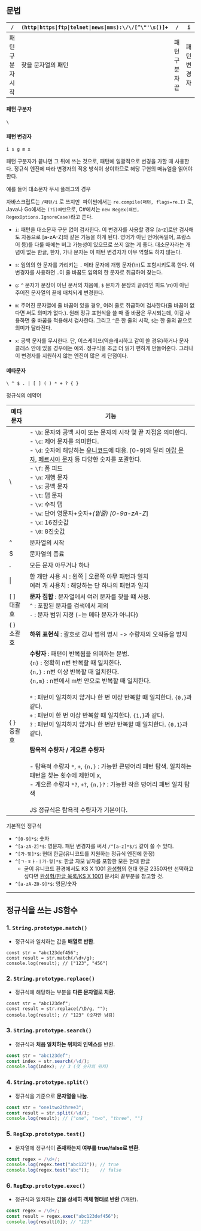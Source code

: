 ## 문법

| `/`       | `(http\|https\|ftp\|telnet\|news\|mms):\/\/[^\"'\s()]+` | `/`      | `i`    |
| --------- | ------------------------------------------------------- | -------- | ------ |
| 패턴 구분자 시작 | 찾을 문자열의 패턴                                              | 패턴 구분자 끝 | 패턴 변경자 |

#### 패턴 구분자
```
\
```
#### 패턴 변경자 
```
i s g m x
```

패턴 구분자가 끝나면 그 뒤에 쓰는 것으로, 패턴에 일괄적으로 변경을 가할 때 사용한다. 정규식 엔진에 따라 변경자의 적용 방식이 상이하므로 해당 구현의 매뉴얼을 읽어야 한다. 

예를 들어 대소문자 무시 플래그의 경우  

자바스크립트는 `/패턴/i` 로 쓰지만 
파이썬에서는 `re.compile(패턴, flags=re.I)` 로,
Java나 Go에서는 `(?i)패턴`으로,
C#에서는 `new Regex(패턴, RegexOptions.IgnoreCase)`라고 쓴다.  

- `i`: 패턴을 대소문자 구분 없이 검사한다. 이 변경자를 사용할 경우 [a-z]로만 검사해도 자동으로 [a-zA-Z]와 같은 기능을 하게 된다. 영어가 아닌 언어(독일어, 프랑스어 등)를 다룰 때에는 버그 가능성이 있으므로 쓰지 않는 게 좋다. 대소문자라는 개념이 없는 한글, 한자, 가나 문자는 이 패턴 변경자가 아무 역할도 하지 않는다.
    
- `s`: 임의의 한 문자를 가리키는 `.` 메타 문자에 개행 문자(\n)도 포함시키도록 한다. 이 변경자를 사용하면 `.`이 줄 바꿈도 임의의 한 문자로 취급하여 찾는다.
    
- `g`: `^` 문자가 문장이 아닌 문서의 처음에, `$` 문자가 문장의 끝(라인 피드 \n)이 아닌 주어진 문자열의 끝에 매치되게 변경한다.
    
- `m`: 주어진 문자열에 줄 바꿈이 있을 경우, 여러 줄로 취급하여 검사한다(줄 바꿈이 없다면 써도 의미가 없다.). 원래 정규 표현식을 쓸 때 줄 바꿈은 무시되는데, 이걸 사용하면 줄 바꿈을 적용해서 검사한다. 그리고 `^`은 한 줄의 시작, `$`는 한 줄의 끝으로 의미가 달라진다.
    
- `x`: 공백 문자를 무시한다. 단, 이스케이프(역슬래시하고 같이 쓸 경우)하거나 문자 클래스 안에 있을 경우에는 예외. 정규식을 조금 더 읽기 편하게 만들어준다. 그러나 이 변경자를 지원하지 않는 엔진이 많은 게 단점이다.

#### 메타문자

```
\ ^ $ . | [ ] ( ) * + ? { } 
```

정규식의 예약어

| 메타문자       | 기능                                                                                                                                                                                                                                                                                                                                                                                                                                                                                                                                       |
| ---------- | ---------------------------------------------------------------------------------------------------------------------------------------------------------------------------------------------------------------------------------------------------------------------------------------------------------------------------------------------------------------------------------------------------------------------------------------------------------------------------------------------------------------------------------------- |
| \          | - `\b`: 문자와 공백 사이 또는 문자의 시작 및 끝 지점을 의미한다.<br>- `\c`: 제어 문자를 의미한다.<br>- `\d`: 숫자에 해당하는 [유니코드](https://namu.wiki/w/%EC%9C%A0%EB%8B%88%EC%BD%94%EB%93%9C "유니코드")에 대응. [0-9]와 달리 [아랍 문자](https://namu.wiki/w/%EC%95%84%EB%9E%8D%20%EB%AC%B8%EC%9E%90 "아랍 문자"), [페르시아 문자](https://namu.wiki/w/%ED%8E%98%EB%A5%B4%EC%8B%9C%EC%95%84%20%EB%AC%B8%EC%9E%90 "페르시아 문자") 등 다양한 숫자를 포괄한다.<br>- `\f`: 폼 피드<br>- `\n`: 개행 문자<br>- `\s`: 공백 문자<br>- `\t`: 탭 문자<br>- `\v`: 수직 탭<br>- `\w`: 단어 영문자+숫자+_(밑줄) [0-9a-zA-Z_]<br>- `\x`: 16진숫값<br>- `\0`: 8진숫값 |
| ^          | 문자열의 시작                                                                                                                                                                                                                                                                                                                                                                                                                                                                                                                                  |
| $          | 문자열의 종료                                                                                                                                                                                                                                                                                                                                                                                                                                                                                                                                  |
| .          | 모든 문자 아무거나 하나                                                                                                                                                                                                                                                                                                                                                                                                                                                                                                                            |
| \|         | 한 개만 사용 시 : 왼쪽 \| 오른쪽 아무 패턴과 일치<br>여러 개 사용치 : 해당하는 단 하나의 패턴과 일치                                                                                                                                                                                                                                                                                                                                                                                                                                                                          |
| [ ]<br>대괄호 | **문자 집합** : 문자열에서 여러 문자를 찾을 떄 사용.<br>`^` : 포함된 문자를 검색에서 제외<br>`-` : 문자 범위 지정 (-는 메타 문자가 아니다)                                                                                                                                                                                                                                                                                                                                                                                                                                             |
| ( )<br>소괄호 | **하위 표현식** : 괄호로 감싸 범위 명시 -> 수량자의 오작동을 방지                                                                                                                                                                                                                                                                                                                                                                                                                                                                                                |
| { }<br>중괄호 | **수량자** : 패턴이 반복됨을 의미하는 문법.<br>`{n}` : 정확히 n번 반복할 때 일치한다.<br>`{n,}` : n번 이상 반복할 때 일치한다.<br>`{n,m}` : n번에서 m번 안으로 반복할 때 일치한다.<br><br>`*` : 패턴이 일치하지 않거나 한 번 이상 반복할 때 일치한다. `{0,`}과 같다.  <br>`+` : 패턴이 한 번 이상 반복할 때 일치한다. `{1,`}과 같다.<br>`?` : 패턴이 일치하지 않거나 한 번만 반복할 때 일치한다. `{0,1`}과 같다.<br><br>**탐욕적 수량자 / 게으른 수량자**<br><br>- 탐욕적 수량자 `*`, `+`, `{n,}` : 가능한 큰덩어리 패턴 탐색. 일치하는 패턴을 찾는 횟수에 제한이 x, <br>- 게으른 수량자 `*?`, `+?`, `{n,}?` : 가능한 작은 덩어리 패턴 일치 탐색<br><br>JS 정규식은 탐욕적 수량자가 기본이다.<br>                                                |

기본적인 정규식

- `^[0-9]*$`: 숫자
- `^[a-zA-Z]*$`: 영문자. 패턴 변경자를 써서 `/^[a-z]*$/i` 같이 쓸 수 있다.
- `^[가-힣]*$`: 현대 한글(유니코드를 지원하는 정규식 엔진에 한정)
- `^[ㄱ-ㅎㅏ-ㅣ가-힣]*$`: 한글 자모 낱자를 포함한 모든 현대 한글
    - 굳이 유니코드 환경에서도 KS X 1001 [완성형](https://namu.wiki/w/%EC%99%84%EC%84%B1%ED%98%95 "완성형")의 현대 한글 2350자만 선택하고 싶다면 [완성형/한글 목록/KS X 1001](https://namu.wiki/w/%EC%99%84%EC%84%B1%ED%98%95/%ED%95%9C%EA%B8%80%20%EB%AA%A9%EB%A1%9D/KS%20X%201001 "완성형/한글 목록/KS X 1001") 문서의 끝부분을 참고할 것.
- `^[a-zA-Z0-9]*$`: 영문/숫자


---

## 정규식을 쓰는 JS함수


### 1. **`String.prototype.match()`**

- 정규식과 일치하는 값을 **배열로 반환**.
```JS
const str = "abc123def456";
const result = str.match(/\d+/g); 
console.log(result); // ["123", "456"]
```

### 2. **`String.prototype.replace()`**

- 정규식에 해당하는 부분을 **다른 문자열로 치환**.
```JS
const str = "abc123def";
const result = str.replace(/\D/g, ""); 
console.log(result); // "123" (숫자만 남김)
```

### 3. **`String.prototype.search()`**

- 정규식과 **처음 일치하는 위치의 인덱스**를 반환.
```js
const str = "abc123def";
const index = str.search(/\d/); 
console.log(index); // 3 (첫 숫자의 위치)
```

### 4. **`String.prototype.split()`**

- 정규식을 기준으로 **문자열을 나눔**.
```js
const str = "one1two2three3";
const result = str.split(/\d/); 
console.log(result); // ["one", "two", "three", ""]
```

### 5. **`RegExp.prototype.test()`**

- 문자열에 정규식이 **존재하는지 여부를 true/false로 반환**.
```js
const regex = /\d+/;
console.log(regex.test("abc123")); // true
console.log(regex.test("abc"));    // false
```

### 6. **`RegExp.prototype.exec()`**

- 정규식과 일치하는 **값을 상세히 객체 형태로 반환** (1개만).
```js
const regex = /\d+/;
const result = regex.exec("abc123def456");
console.log(result[0]); // "123"
```